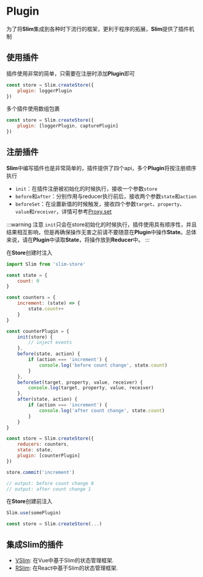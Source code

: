 # Plugin

为了将**Slim**集成到各种时下流行的框架，更利于程序的拓展，**Slim**提供了插件机制

## 使用插件

插件使用非常的简单，只需要在注册时添加**Plugin**即可

```javascript
const store = Slim.createStore({
    plugin: loggerPlugin
})
```

多个插件使用数组包裹

```javascript
const store = Slim.createStore({
    plugin: [loggerPlugin, capturePlugin]
})
```

## 注册插件

**Slim**中编写插件也是非常简单的，插件提供了四个api，多个**Plugin**将按注册顺序执行

* `init`：在插件注册被初始化的时候执行，接收一个参数`store`
* `before`和`after`：分别作用与reducer执行前后，接收两个参数`state`和`action`
* `beforeSet`：在设置新值的时候触发，接收四个参数`target`、`property`、`value`和`receiver`，详情可参考[Proxy.set](https://developer.mozilla.org/zh-CN/docs/Web/JavaScript/Reference/Global_Objects/Proxy/handler/set)

:::warning 注意
`init`只会在store初始化的时候执行，插件使用具有顺序性，并且结果相互影响，但是再确保操作无害之前请不要随意在**Plugin**中操作**State**。总体来说，请在**Plugin**中读取**State**，将操作放到**Reducer**中。
:::

在**Store**创建时注入

```javascript
import Slim from 'slim-store'

const state = {
    count: 0
}

const counters = {
    increment: (state) => {
        state.count++
    }
}

const counterPlugin = {
	init(store) {
 	    // inject events
	},
    before(state, action) {
        if (action === 'increment') {
            console.log('before count change', state.count)
        }
    },
    beforeSet(target, property, value, receiver) {
        console.log(target, property, value, receiver)
    },
    after(state, action) {
        if (action === 'increment') {
            console.log('after count change', state.count)
        }
    }
}

const store = Slim.createStore({
    reducers: counters,
    state: state,
    plugin: [counterPlugin]
})

store.commit('increment')

// output: before count change 0
// output: after count change 1
```

在**Store**创建前注入

```javascript
Slim.use(somePlugin)

const store = Slim.createStore(...)
``` 

## 集成Slim的插件
* [VSlim](/zh/vslim.html): 在Vue中基于Slim的状态管理框架.
* [RSlim](/zh/rslim.html): 在React中基于Slim的状态管理框架.
